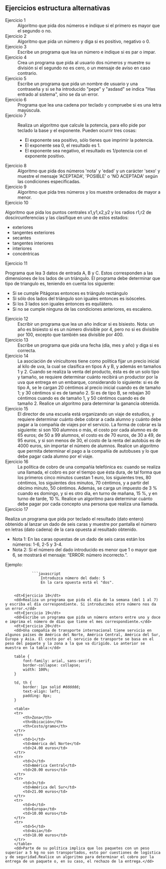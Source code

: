 <h2>Ejercicios estructura alternativas</h2>
    <dl>
        <dt>Ejercicio 1</dt>
        <dd>Algoritmo que pida dos números e indique si el primero es mayor que el segundo o no.</dd>
        <dt>Ejercicio 2</dt>
        <dd>Algoritmo que pida un número y diga si es positivo, negativo o 0.</dd>
        <dt>Ejercicio 3</dt>
        <dd>Escribe un programa que lea un número e indique si es par o impar.</dd>
        <dt>Ejercicio 4</dt>
        <dd>Crea un programa que pida al usuario dos números y muestre su división si el segundo no es cero, o un mensaje de aviso en caso contrario.</dd>
        <dt>Ejercicio 5</dt>
        <dd>Escribe un programa que pida un nombre de usuario y una contraseña y si se ha introducido "pepe" y "asdasd" se indica "Has entrado al sistema", sino se da un error.</dd>
        <dt>Ejercicio 6</dt>
        <dd>Programa que lea una cadena por teclado y compruebe si es una letra mayúscula.</dd>
        <dt>Ejercicio 7</dt>
        <dd>
            <p>Realiza un algoritmo que calcule la potencia, para ello pide por teclado la base y el exponente. Pueden ocurrir tres cosas:</p>
            <ul>
                <li>El exponente sea positivo, sólo tienes que imprimir la potencia.</li>
                <li>El exponente sea 0, el resultado es 1.</li>
                <li>El exponente sea negativo, el resultado es 1/potencia con el exponente positivo.</li>
            </ul>
        </dd>
        <dt>Ejercicio 8</dt>
        <dd>Algoritmo que pida dos números 'nota' y 'edad' y un carácter 'sexo' y muestre el mensaje 'ACEPTADA', 'POSIBLE' o 'NO ACEPTADA' según las condiciones especificadas.</dd>
        <dt>Ejercicio 9</dt>
        <dd>Algoritmo que pida tres números y los muestre ordenados de mayor a menor.</dd>
        <dt>Ejercicio 10</dt>
            <p>Algoritmo que pida los puntos centrales x1,y1,x2,y2 y los radios r1,r2 de doscircunferencias y las clasifique en uno de estos estados:</p>
            <ul>
                <li>exteriores</li>
                <li>tangentes exteriores</li>
                <li>secantes</li>
                <li>tangentes interiores</li>
                <li>interiores</li>
                <li>concéntricas</li>
            </ul>
        <dt>Ejercicio 11</dt>
            <p>Programa que lea 3 datos de entrada A, B y C. Estos corresponden a las dimensiones de los lados de un triángulo. El programa debe determinar que tipo de triangulo es, teniendo en cuenta los siguiente:</p>
            <ul>
                <li>Si se cumple Pitágoras entonces es triángulo rectángulo</li>
                <li>Si sólo dos lados del triángulo son iguales entonces es isósceles.</li>
                <li>Si los 3 lados son iguales entonces es equilátero.</li>
                <li>Si no se cumple ninguna de las condiciones anteriores, es escaleno.</li>
            </ul>
        <dt>Ejercicio 12</dt>
        <dd>Escribir un programa que lea un año indicar si es bisiesto. Nota: un año es bisiesto si es un número divisible por 4, pero no si es divisible por 100, excepto que también sea divisible por 400.</dd>
        <dt>Ejercicio 13</dt>
        <dd>Escribe un programa que pida una fecha (día, mes y año) y diga si es correcta.</dd>
        <dt>Ejercicio 14</dt>
        <dd>La asociación de vinicultores tiene como política fijar un precio inicial al kilo de uva, la cual se clasifica en tipos A y B, y además en tamaños 1 y 2. Cuando se realiza la venta del producto, ésta es de un solo tipo y tamaño, se requiere determinar cuánto recibirá un productor por la uva que entrega en un embarque, considerando lo siguiente: si es de tipo A,
        se le cargan 20 céntimos al precio inicial cuando es de tamaño 1; y 30 céntimos si es de tamaño 2. Si es de tipo B, se rebajan 30 céntimos cuando es de tamaño 1, y 50 céntimos cuando es de tamaño 2. Realice un algoritmo para determinar la ganancia obtenida.</dd>
        <dt>Ejercicio 15</dt>
        <dd>El director de una escuela está organizando un viaje de estudios, y requiere determinar cuánto debe cobrar a cada alumno y cuánto debe pagar a la compañía de viajes por el servicio. La forma de cobrar es la siguiente: si son 100 alumnos o más, el costo por cada alumno es de 65 euros; de 50 a 99 alumnos, el costo es de 70 euros, de 30 a 49, de 95 euros, y si son menos de 30, el costo de la renta del autobús es de 4000 euros, sin importar el número de alumnos.
        Realice un algoritmo que permita determinar el pago a la compañía de autobuses y lo que debe pagar cada alumno por el viaje.</dd>
        <dt>Ejercicio 16</dt>
        <dd>La política de cobro de una compañía telefónica es: cuando se realiza una llamada, el cobro es por el tiempo que ésta dura, de tal forma que los primeros cinco minutos cuestan 1 euro, los siguientes tres, 80 céntimos, los siguientes dos minutos, 70 céntimos, y a partir del décimo minuto, 50 céntimos.
        Además, se carga un impuesto de 3 % cuando es domingo, y si es otro día, en turno de mañana, 15 %, y en turno de tarde, 10 %. Realice un algoritmo para determinar cuánto debe pagar por cada concepto una persona que realiza una llamada.</dd>
        <dt>Ejercicio 17</dt>
            <p>Realiza un programa que pida por teclado el resultado (dato entero) obtenido al lanzar un dado de seis caras y muestre por pantalla el número en letras (dato cadena) de la cara opuesta al resultado obtenido.</p>
            <ul>
                <li>Nota 1: En las caras opuestas de un dado de seis caras están los números: 1-6, 2-5 y 3-4.</li>
                <li>Nota 2: Si el número del dado introducido es menor que 1 o mayor que 6, se mostrará el mensaje: “ERROR: número incorrecto.”.</li>
            </ul>
            <p>Ejemplo:</p>

                ```javascript
                    Introduzca número del dado: 5
                    En la cara opuesta está el "dos".
                

        <dt>Ejercicio 18</dt>
        <dd>Realiza un programa que pida el día de la semana (del 1 al 7) y escriba el día correspondiente. Si introducimos otro número nos da un error.</dd>
        <dt>Ejercicio 19</dt>
        <dd>Escribe un programa que pida un número entero entre uno y doce e imprima el número de días que tiene el mes correspondiente.</dd>
        <dt>Ejercicio 20</dt>
        <dd>Una compañía de transporte internacional tiene servicio en algunos países de América del Norte, América Central, América del Sur, Europa y Asia. El costo por el servicio de transporte se basa en el peso del paquete y la zona a la que va dirigido. Lo anterior se muestra en la tabla:</dd>

        table {
            font-family: arial, sans-serif;
            border-collapse: collapse;
            width: 100%;
        }

        td, th {
            border: 1px solid #dddddd;
            text-align: left;
            padding: 8px;
        }

        <table>
        <tr>
            <th>Zona</th>
            <th>Ubicación</th>
            <th>Costo/gramo</th>
        </tr>
        <tr>
            <td>1</td>
            <td>América del Norte</td>
            <td>24.00 euros</td>
        </tr>
        <tr>
            <td>2</td>
            <td>América Central</td>
            <td>20.00 euros</td>
        </tr>
        <tr>
            <td>3</td>
            <td>América del Sur</td>
            <td>21.00 euros</td>
        </tr>
        <tr>
            <td>4</td>
            <td>Europa</td>
            <td>10.00 euros</td>
        </tr>
        <tr>
            <td>5</td>
            <td>Asia</td>
            <td>18.00 euros</td>
        </tr>
        </table>
        <dd>Parte de su política implica que los paquetes con un peso superior a 5 kg no son transportados, esto por cuestiones de logística y de seguridad.Realice un algoritmo para determinar el cobro por la entrega de un paquete o, en su caso, el rechazo de la entrega.</dd>

